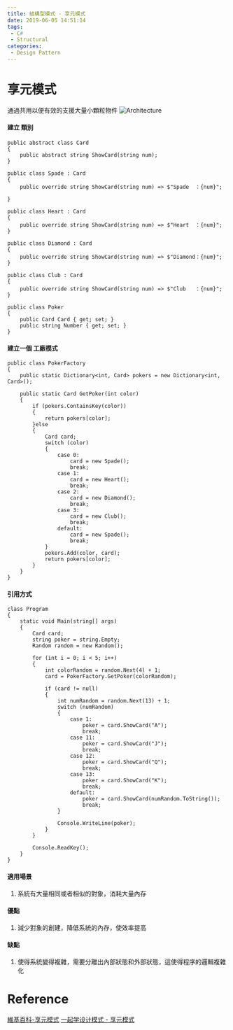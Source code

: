 ```yaml
---
title: 結構型模式 - 享元模式
date: 2019-06-05 14:51:14
tags:
 - C#
 - Structural
categories: 
 - Design Pattern
---
```


# 享元模式
通過共用以便有效的支援大量小顆粒物件
![Architecture](1.png)

#### 建立 類別
    public abstract class Card
    {
        public abstract string ShowCard(string num);
    }

    public class Spade : Card
    {
        public override string ShowCard(string num) => $"Spade  ：{num}";
    
    }

    public class Heart : Card
    {
        public override string ShowCard(string num) => $"Heart  ：{num}";
    }

    public class Diamond : Card
    {
        public override string ShowCard(string num) => $"Diamond：{num}";
    }

    public class Club : Card
    {
        public override string ShowCard(string num) => $"Club   ：{num}";
    }

    public class Poker
    {
        public Card Card { get; set; }
        public string Number { get; set; }
    }

#### 建立一個 工廠模式
    public class PokerFactory
    {
        public static Dictionary<int, Card> pokers = new Dictionary<int, Card>();

        public static Card GetPoker(int color)
        {
            if (pokers.ContainsKey(color))
            {
                return pokers[color];
            }else
            {
                Card card;
                switch (color)
                {
                    case 0:
                        card = new Spade();
                        break;
                    case 1:
                        card = new Heart();
                        break;
                    case 2:
                        card = new Diamond();
                        break;
                    case 3:
                        card = new Club();
                        break;
                    default:
                        card = new Spade();
                        break;
                }
                pokers.Add(color, card);
                return pokers[color];
            }
        }
    }

#### 引用方式
    class Program
    {
        static void Main(string[] args)
        {
            Card card;
            string poker = string.Empty;
            Random random = new Random();

            for (int i = 0; i < 5; i++)
            {
                int colorRandom = random.Next(4) + 1;
                card = PokerFactory.GetPoker(colorRandom);

                if (card != null)
                {
                    int numRandom = random.Next(13) + 1;
                    switch (numRandom)
                    {
                        case 1:
                            poker = card.ShowCard("A");
                            break;
                        case 11:
                            poker = card.ShowCard("J");
                            break;
                        case 12:
                            poker = card.ShowCard("Q");
                            break;
                        case 13:
                            poker = card.ShowCard("K");
                            break;
                        default:
                            poker = card.ShowCard(numRandom.ToString());
                            break;
                    }

                    Console.WriteLine(poker);
                }
            }

            Console.ReadKey();
        }
    }

#### 適用場景
1. 系統有大量相同或者相似的對象，消耗大量內存

#### 優點
1. 減少對象的創建，降低系統的內存，使效率提高

#### 缺點
1. 使得系統變得複雜，需要分離出內部狀態和外部狀態，這使得程序的邏輯複雜化

# Reference
[維基百科-享元模式](https://zh.wikipedia.org/wiki/%E4%BA%AB%E5%85%83%E6%A8%A1%E5%BC%8F)
[一起学设计模式 - 享元模式](https://segmentfault.com/a/1190000012037596)
